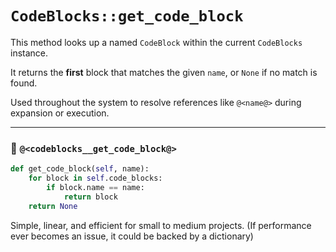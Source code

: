# `CodeBlocks::get_code_block`

This method looks up a named `CodeBlock` within the current `CodeBlocks` instance.

It returns the **first** block that matches the given `name`, or `None` if no match is found.

Used throughout the system to resolve references like `@<name@>` during expansion or execution.

---

### 🔗 `@<codeblocks__get_code_block@>`

```python {name=codeblocks__get_code_block}
def get_code_block(self, name):
    for block in self.code_blocks:
        if block.name == name:
            return block
    return None
```

Simple, linear, and efficient for small to medium projects.
(If performance ever becomes an issue, it could be backed by a dictionary)
